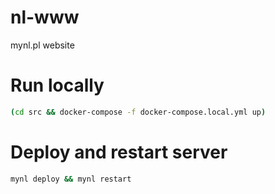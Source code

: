 # nl-www

mynl.pl website

# Run locally

```sh
(cd src && docker-compose -f docker-compose.local.yml up)
```

# Deploy and restart server

```sh
mynl deploy && mynl restart
```